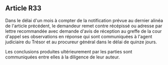 Article R33
----
Dans le délai d'un mois à compter de la notification prévue au dernier alinéa de
l'article précédent, le demandeur remet contre récépissé ou adresse par lettre
recommandée avec demande d'avis de réception au greffe de la cour d'appel ses
observations en réponse qui sont communiquées à l'agent judiciaire du Trésor et
au procureur général dans le délai de quinze jours.

Les conclusions produites ultérieurement par les parties sont communiquées entre
elles à la diligence de leur auteur.
